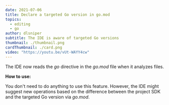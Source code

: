```yaml
---
date: 2021-07-06
title: Declare a targeted Go version in go.mod
topics:
  - editing
  - go
author: dlsniper
subtitle: The IDE is aware of targeted Go versions
thumbnail: ./thumbnail.png
cardThumbnail: ./card.png
video: "https://youtu.be/vUt-WAYY4cw"
---
```


The IDE now reads the _go_ directive in the _go.mod_ file when it analyzes files.

**How to use:**

You don't need to do anything to use this feature. However, the IDE might suggest new operations based on the difference between the project SDK and the targeted Go version via _go.mod_.
